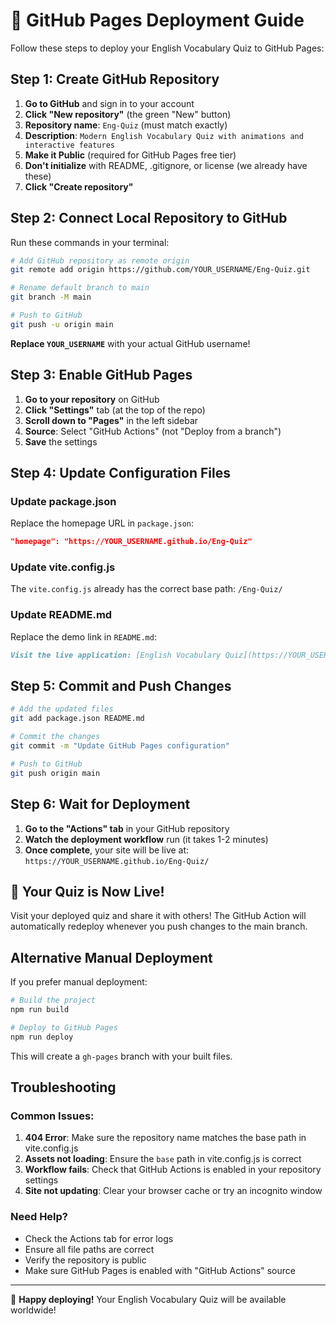 # 🚀 GitHub Pages Deployment Guide

Follow these steps to deploy your English Vocabulary Quiz to GitHub Pages:

## Step 1: Create GitHub Repository

1. **Go to GitHub** and sign in to your account
2. **Click "New repository"** (the green "New" button)
3. **Repository name**: `Eng-Quiz` (must match exactly)
4. **Description**: `Modern English Vocabulary Quiz with animations and interactive features`
5. **Make it Public** (required for GitHub Pages free tier)
6. **Don't initialize** with README, .gitignore, or license (we already have these)
7. **Click "Create repository"**

## Step 2: Connect Local Repository to GitHub

Run these commands in your terminal:

```bash
# Add GitHub repository as remote origin
git remote add origin https://github.com/YOUR_USERNAME/Eng-Quiz.git

# Rename default branch to main
git branch -M main

# Push to GitHub
git push -u origin main
```

**Replace `YOUR_USERNAME`** with your actual GitHub username!

## Step 3: Enable GitHub Pages

1. **Go to your repository** on GitHub
2. **Click "Settings"** tab (at the top of the repo)
3. **Scroll down to "Pages"** in the left sidebar
4. **Source**: Select "GitHub Actions" (not "Deploy from a branch")
5. **Save** the settings

## Step 4: Update Configuration Files

### Update package.json
Replace the homepage URL in `package.json`:
```json
"homepage": "https://YOUR_USERNAME.github.io/Eng-Quiz"
```

### Update vite.config.js
The `vite.config.js` already has the correct base path: `/Eng-Quiz/`

### Update README.md
Replace the demo link in `README.md`:
```markdown
Visit the live application: [English Vocabulary Quiz](https://YOUR_USERNAME.github.io/Eng-Quiz/)
```

## Step 5: Commit and Push Changes

```bash
# Add the updated files
git add package.json README.md

# Commit the changes
git commit -m "Update GitHub Pages configuration"

# Push to GitHub
git push origin main
```

## Step 6: Wait for Deployment

1. **Go to the "Actions" tab** in your GitHub repository
2. **Watch the deployment workflow** run (it takes 1-2 minutes)
3. **Once complete**, your site will be live at: `https://YOUR_USERNAME.github.io/Eng-Quiz/`

## 🎉 Your Quiz is Now Live!

Visit your deployed quiz and share it with others! The GitHub Action will automatically redeploy whenever you push changes to the main branch.

## Alternative Manual Deployment

If you prefer manual deployment:

```bash
# Build the project
npm run build

# Deploy to GitHub Pages
npm run deploy
```

This will create a `gh-pages` branch with your built files.

## Troubleshooting

### Common Issues:

1. **404 Error**: Make sure the repository name matches the base path in vite.config.js
2. **Assets not loading**: Ensure the `base` path in vite.config.js is correct
3. **Workflow fails**: Check that GitHub Actions is enabled in your repository settings
4. **Site not updating**: Clear your browser cache or try an incognito window

### Need Help?

- Check the Actions tab for error logs
- Ensure all file paths are correct
- Verify the repository is public
- Make sure GitHub Pages is enabled with "GitHub Actions" source

---

🚀 **Happy deploying!** Your English Vocabulary Quiz will be available worldwide!
